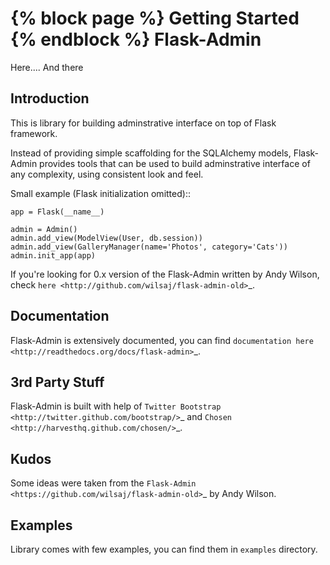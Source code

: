 {% block page %}
Getting Started
{% endblock %}
Flask-Admin
===========

Here.... And there

Introduction
------------

This is library for building adminstrative interface on top of Flask framework.

Instead of providing simple scaffolding for the SQLAlchemy models, Flask-Admin
provides tools that can be used to build adminstrative interface of any complexity,
using consistent look and feel.

Small example (Flask initialization omitted)::

    app = Flask(__name__)

    admin = Admin()
    admin.add_view(ModelView(User, db.session))
    admin.add_view(GalleryManager(name='Photos', category='Cats'))
    admin.init_app(app)

If you're looking for 0.x version of the Flask-Admin written by Andy Wilson, check `here <http://github.com/wilsaj/flask-admin-old>`_.

Documentation
-------------

Flask-Admin is extensively documented, you can find `documentation here <http://readthedocs.org/docs/flask-admin>`_.

3rd Party Stuff
---------------

Flask-Admin is built with help of `Twitter Bootstrap <http://twitter.github.com/bootstrap/>`_ and `Chosen <http://harvesthq.github.com/chosen/>`_.

Kudos
-----

Some ideas were taken from the `Flask-Admin <https://github.com/wilsaj/flask-admin-old>`_ by Andy Wilson.

Examples
--------

Library comes with few examples, you can find them in `examples` directory.
